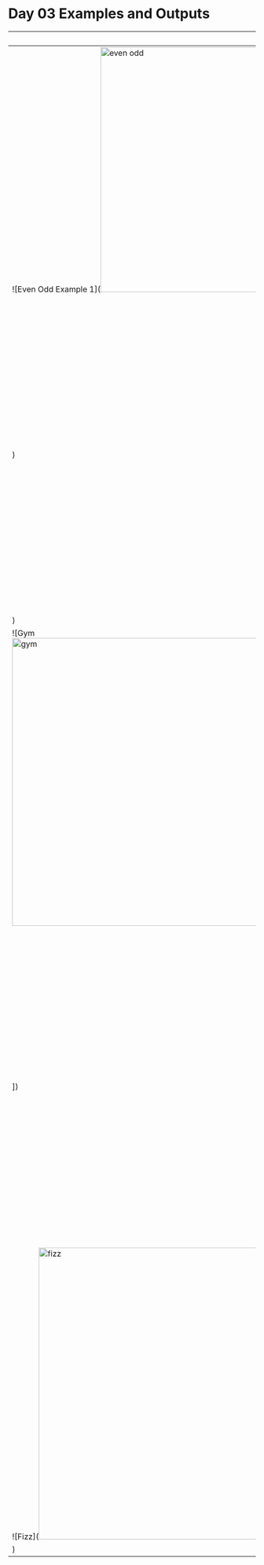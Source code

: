 # Day 03 Examples and Outputs

| Example | Output |
|--------|--------|
| ![Even Odd Example 1](<img width="909" height="499" alt="even odd" src="https://github.com/user-attachments/assets/88f6a336-1b15-423b-ad18-92cf0ca9f4e7" />
) | ![Bill 1](<img width="952" height="638" alt="bill" src="https://github.com/user-attachments/assets/8489a5f0-aeb4-4814-b612-03e1e0ae1ef4" />
) |
| ![Gym<img width="1147" height="586" alt="gym" src="https://github.com/user-attachments/assets/3bd968b2-a653-4153-a652-8987ed34ecfc" />
]) | ![Full Name](<img width="1146" height="623" alt="fullname" src="https://github.com/user-attachments/assets/2c275803-6589-4813-a670-58e865ffb0ff" />|
| ![Fizz](<img width="1087" height="594" alt="fizz" src="https://github.com/user-attachments/assets/451c67bc-d786-443b-b962-31c97454e474" />
) |
